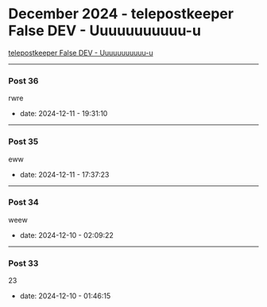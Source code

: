 # December 2024 - telepostkeeper False DEV - Uuuuuuuuuuu-u

[telepostkeeper False DEV - Uuuuuuuuuuu-u](../../)



---

### Post 36




rwre




- date: 2024-12-11 - 19:31:10





---

### Post 35




eww




- date: 2024-12-11 - 17:37:23





---

### Post 34




weew




- date: 2024-12-10 - 02:09:22





---

### Post 33




23




- date: 2024-12-10 - 01:46:15




